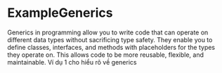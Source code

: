 # ExampleGenerics
Generics in programming allow you to write code that can operate on different data types without sacrificing type safety. They enable you to define classes, interfaces, and methods with placeholders for the types they operate on. This allows code to be more reusable, flexible, and maintainable.
Ví dụ 1 cho hiểu rõ về generics
